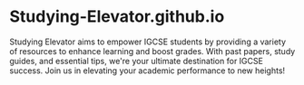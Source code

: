 # Studying-Elevator.github.io
Studying Elevator aims to empower IGCSE students by providing a variety of resources to enhance learning and boost grades. With past papers, study guides, and essential tips, we're your ultimate destination for IGCSE success. Join us in elevating your academic performance to new heights!

